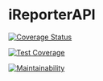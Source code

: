 # iReporterAPI


[![Coverage Status](https://coveralls.io/repos/github/asimwec/iReporterAPI/badge.svg)](https://coveralls.io/github/asimwec/iReporterAPI)

[![Test Coverage](https://api.codeclimate.com/v1/badges/31a668fb345e0dc7f65b/test_coverage)](https://codeclimate.com/github/asimwec/iReporterAPI/test_coverage)

[![Maintainability](https://api.codeclimate.com/v1/badges/31a668fb345e0dc7f65b/maintainability)](https://codeclimate.com/github/asimwec/iReporterAPI/maintainability)
